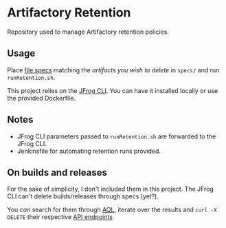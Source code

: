 # Artifactory Retention

Repository used to manage Artifactory retention policies.

## Usage

Place [file specs](https://www.jfrog.com/confluence/display/JFROG/Using+File+Specs) matching the _artifacts you wish to delete_ in `specs/` and run `runRetention.sh`.

This project relies on the [JFrog CLI](https://jfrog.com/getcli/).
You can have it installed locally or use the provided Dockerfile.

## Notes

- JFrog CLI parameters passed to `runRetention.sh` are forwarded to the JFrog CLI.
- Jenkinsfile for automating retention runs provided.

## On builds and releases

For the sake of simplicity, I don't included them in this project.
The JFrog CLI can't delete builds/releases through specs (yet?).

You _can_ search for them through [AQL](https://www.jfrog.com/confluence/display/JFROG/Artifactory+Query+Language), iterate over the results and `curl -X DELETE` their respective [API endpoints](https://www.jfrog.com/confluence/display/JFROG/Artifactory+REST+API)
